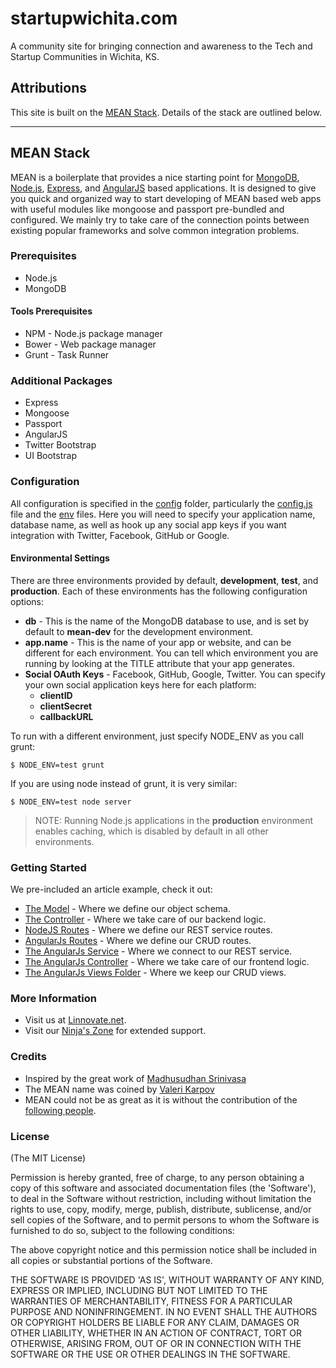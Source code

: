 # startupwichita.com
A community site for bringing connection and awareness to the Tech and Startup
Communities in Wichita, KS.

## Attributions
This site is built on the [MEAN Stack](http://www.mean.io). Details of the
stack are outlined below.

--------------------------------------------------------------------------------

## MEAN Stack
MEAN is a boilerplate that provides a nice starting point for
[MongoDB](http://www.mongodb.org/), [Node.js](http://www.nodejs.org/),
[Express](http://expressjs.com/), and [AngularJS](http://angularjs.org/) based
applications. It is designed to give you quick and organized way to start
developing of MEAN based web apps with useful modules like mongoose and
passport pre-bundled and configured. We mainly try to take care of the
connection points between existing popular frameworks and solve common
integration problems.

### Prerequisites
* Node.js
* MongoDB

#### Tools Prerequisites
* NPM - Node.js package manager
* Bower - Web package manager
* Grunt - Task Runner

### Additional Packages
* Express
* Mongoose
* Passport
* AngularJS
* Twitter Bootstrap
* UI Bootstrap

### Configuration
All configuration is specified in the [config](config/) folder, particularly
the [config.js](config/config.js) file and the [env](config/env/) files. Here
you will need to specify your application name, database name, as well as hook
up any social app keys if you want integration with Twitter, Facebook, GitHub
or Google.

#### Environmental Settings

There are three environments provided by default, __development__, __test__,
and __production__. Each of these environments has the following configuration
options:
* __db__ - This is the name of the MongoDB database to use, and is set by
  default to __mean-dev__ for the development environment.
* __app.name__ - This is the name of your app or website, and can be different
  for each environment. You can tell which environment you are running by
  looking at the TITLE attribute that your app generates.
* __Social OAuth Keys__ - Facebook, GitHub, Google, Twitter. You can specify
  your own social application keys here for each platform:
    * __clientID__
    * __clientSecret__
    * __callbackURL__

To run with a different environment, just specify NODE_ENV as you call grunt:

    $ NODE_ENV=test grunt

If you are using node instead of grunt, it is very similar:

    $ NODE_ENV=test node server

> NOTE: Running Node.js applications in the __production__ environment enables
> caching, which is disabled by default in all other environments.

### Getting Started
  We pre-included an article example, check it out:
  * [The Model](app/models/article.js) - Where we define our object schema.
  * [The Controller](app/controllers/articles.js) - Where we take care of our
    backend logic.
  * [NodeJS Routes](app/routes) - Where we define our REST service routes.
  * [AngularJs Routes](public/js/config.js) - Where we define our CRUD routes.
  * [The AngularJs Service](public/js/services/articles.js) - Where we connect
    to our REST service.
  * [The AngularJs Controller](public/js/controllers/articles.js) - Where we
    take care of  our frontend logic.
  * [The AngularJs Views Folder](public/views/articles) - Where we keep our
    CRUD views.

### More Information
  * Visit us at [Linnovate.net](http://www.linnovate.net/).
  * Visit our [Ninja's Zone](http://www.meanleanstartupmachine.com/) for
    extended support.

### Credits
* Inspired by the great work of [Madhusudhan
  Srinivasa](https://github.com/madhums/)
* The MEAN name was coined by
  [Valeri Karpov](http://blog.mongodb.org/post/49262866911/the-mean-stack-mongodb-expressjs-angularjs-and)
* MEAN could not be as great as it is without the contribution of the
  [following people](https://github.com/linnovate/mean/blob/master/AUTHORS).

### License
(The MIT License)

Permission is hereby granted, free of charge, to any person obtaining
a copy of this software and associated documentation files (the
'Software'), to deal in the Software without restriction, including
without limitation the rights to use, copy, modify, merge, publish,
distribute, sublicense, and/or sell copies of the Software, and to
permit persons to whom the Software is furnished to do so, subject to
the following conditions:

The above copyright notice and this permission notice shall be
included in all copies or substantial portions of the Software.

THE SOFTWARE IS PROVIDED 'AS IS', WITHOUT WARRANTY OF ANY KIND,
EXPRESS OR IMPLIED, INCLUDING BUT NOT LIMITED TO THE WARRANTIES OF
MERCHANTABILITY, FITNESS FOR A PARTICULAR PURPOSE AND NONINFRINGEMENT.
IN NO EVENT SHALL THE AUTHORS OR COPYRIGHT HOLDERS BE LIABLE FOR ANY
CLAIM, DAMAGES OR OTHER LIABILITY, WHETHER IN AN ACTION OF CONTRACT,
TORT OR OTHERWISE, ARISING FROM, OUT OF OR IN CONNECTION WITH THE
SOFTWARE OR THE USE OR OTHER DEALINGS IN THE SOFTWARE.
